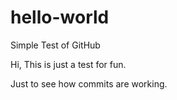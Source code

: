 # hello-world
Simple Test of GitHub


Hi,
This is just a test for fun.

Just to see how commits are working. 
